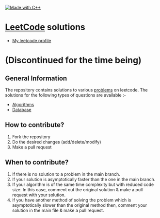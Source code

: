 [![Made with C++](https://forthebadge.com/images/badges/made-with-c-plus-plus.svg)](https://github.com/revaan-mishra/LeetCode-Solutions) 

# [LeetCode](https://leetcode.com/) solutions
* [My leetcode profile](https://leetcode.com/revaan_mishra/)
# (Discontinued for the time being)
## General Information

The repository contains solutions to various [problems](https://leetcode.com/problemset/all/) on leetcode.
The solutions for the following types of questions are available :-

* [Algorithms](https://leetcode.com/problemset/algorithms/)
* [Database](https://leetcode.com/problemset/database/)

## How to contribute?

1. Fork the repository 
2. Do the desired changes (add/delete/modify)
3. Make a pull request

## When to contribute?

1. If there is no solution to a problem in the main branch.
2. If your solution is asymptotically faster than the one in the main branch.
3. If your algorithm is of the same time complexity but with reduced code size. In this case, comment out the original solution & make a pull request with your solution.
4. If you have another method of solving the problem which is asymptotically slower than the original method then, comment your solution in the main file & make a pull request.
